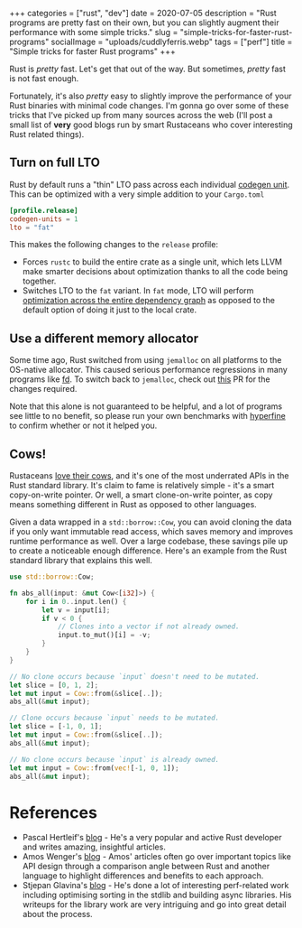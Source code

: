 +++
categories = ["rust", "dev"]
date = 2020-07-05
description = "Rust programs are pretty fast on their own, but you can slightly augment their performance with some simple tricks."
slug = "simple-tricks-for-faster-rust-programs"
socialImage = "uploads/cuddlyferris.webp"
tags = ["perf"]
title = "Simple tricks for faster Rust programs"
+++

Rust is _pretty_ fast. Let's get that out of the way. But sometimes, _pretty_ fast is not fast enough.

Fortunately, it's also _pretty_ easy to slightly improve the performance of your Rust binaries with minimal code changes. I'm gonna go over some of these tricks that I've picked up from many sources across the web (I'll post a small list of **very** good blogs run by smart Rustaceans who cover interesting Rust related things).

## Turn on full LTO

Rust by default runs a "thin" LTO pass across each individual [codegen unit](https://doc.rust-lang.org/rustc/codegen-options/index.html#codegen-units). This can be optimized with a very simple addition to your `Cargo.toml`

```toml
[profile.release]
codegen-units = 1
lto = "fat"
```

This makes the following changes to the `release` profile:

- Forces `rustc` to build the entire crate as a single unit, which lets LLVM make smarter decisions about optimization thanks to all the code being together.
- Switches LTO to the `fat` variant. In `fat` mode, LTO will perform [optimization across the entire dependency graph](https://doc.rust-lang.org/rustc/codegen-options/index.html#lto) as opposed to the default option of doing it just to the local crate.

## Use a different memory allocator

Some time ago, Rust switched from using `jemalloc` on all platforms to the OS-native allocator. This caused serious performance regressions in many programs like [fd](https://github.com/sharkdp/fd). To switch back to `jemalloc`, check out [this](https://github.com/sharkdp/fd/pull/481) PR for the changes required.

Note that this alone is not guaranteed to be helpful, and a lot of programs see little to no benefit, so please run your own benchmarks with [hyperfine](https://github.com/sharkdp/hyperfine) to confirm whether or not it helped you.

## Cows!

Rustaceans [love their cows](https://www.reddit.com/r/rust/comments/8o1pxh/the_secret_life_of_cows/), and it's one of the most underrated APIs in the Rust standard library. It's claim to fame is relatively simple - it's a smart copy-on-write pointer. Or well, a smart clone-on-write pointer, as copy means something different in Rust as opposed to other languages.

Given a data wrapped in a `std::borrow::Cow`, you can avoid cloning the data if you only want immutable read access, which saves memory and improves runtime performance as well. Over a large codebase, these savings pile up to create a noticeable enough difference. Here's an example from the Rust standard library that explains this well.

```rust
use std::borrow::Cow;

fn abs_all(input: &mut Cow<[i32]>) {
    for i in 0..input.len() {
        let v = input[i];
        if v < 0 {
            // Clones into a vector if not already owned.
            input.to_mut()[i] = -v;
        }
    }
}

// No clone occurs because `input` doesn't need to be mutated.
let slice = [0, 1, 2];
let mut input = Cow::from(&slice[..]);
abs_all(&mut input);

// Clone occurs because `input` needs to be mutated.
let slice = [-1, 0, 1];
let mut input = Cow::from(&slice[..]);
abs_all(&mut input);

// No clone occurs because `input` is already owned.
let mut input = Cow::from(vec![-1, 0, 1]);
abs_all(&mut input);
```

# References

- Pascal Hertleif's [blog](https://deterministic.space/) - He's a very popular and active Rust developer and writes amazing, insightful articles.
- Amos Wenger's [blog](https://fasterthanli.me) - Amos' articles often go over important topics like API design through a comparison angle between Rust and another language to highlight differences and benefits to each approach.
- Stjepan Glavina's [blog](https://stjepang.github.io/) - He's done a lot of interesting perf-related work including optimising sorting in the stdlib and building async libraries. His writeups for the library work are very intriguing and go into great detail about the process.
